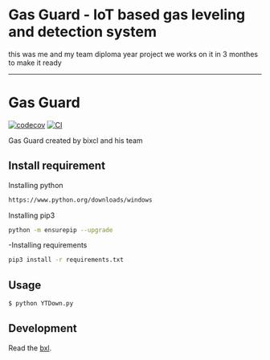 
# Gas Guard - IoT based gas leveling and detection system

this was me and my team diploma year project 
we works on it in 3 monthes to make it ready 


---
# Gas Guard

[![codecov](https://codecov.io/gh/bixcl/YTDown/branch/main/graph/badge.svg?token=YTDown_token_here)](https://codecov.io/gh/bixcl/YTDown)
[![CI](https://github.com/bixcl/YTDown/actions/workflows/main.yml/badge.svg)](https://github.com/bixcl/YTDown/actions/workflows/main.yml)

Gas Guard created by bixcl and his team

## Install requirement
Installing python
```bash
https://www.python.org/downloads/windows
```
Installing pip3
```bash
python -m ensurepip --upgrade
```
-Installing requirements
```bash
pip3 install -r requirements.txt
```

## Usage
```bash
$ python YTDown.py
```

## Development

Read the [bxl](https://twitter.com/ialibxl).
